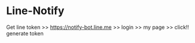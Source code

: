 # Line-Notify
Get line token >> https://notify-bot.line.me >> login >> my page >> click!! generate token

